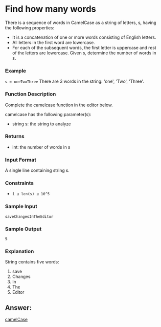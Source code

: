 # Find how many words
There is a sequence of words in CamelCase as a string of letters, s, having the following properties:

* It is a concatenation of one or more words consisting of English letters.
* All letters in the first word are lowercase.
* For each of the subsequent words, the first letter is uppercase and rest of the letters are lowercase.
Given s, determine the number of words in s.

### Example
`s = oneTwoThree`
There are 3 words in the string: 'one', 'Two', 'Three'.

### Function Description

Complete the camelcase function in the editor below.

camelcase has the following parameter(s):

* string s: the string to analyze

### Returns
* int: the number of words in s 

### Input Format
A single line containing string s.

### Constraints

* `1 ≤ len(s) ≤ 10^5`

### Sample Input
    saveChangesInTheEditor

### Sample Output
    5

### Explanation
String  contains five words:

1. save
2. Changes
3. In
4. The
5. Editor

## Answer:

[camelCase](https://github.com/AbhilashTUofficial/Problem-Solving/blob/master/CamelCase/ANSWER/camelCase.py)
